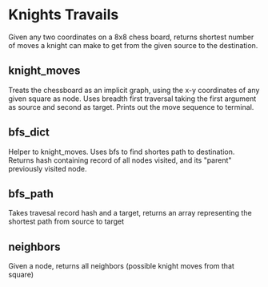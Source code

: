 # Knights Travails
Given any two coordinates on a 8x8 chess board, returns shortest number of moves a knight can make to get from the given source to the destination.

## knight_moves
Treats the chessboard as an implicit graph, using the x-y coordinates of any given square as node. Uses breadth first traversal taking the first argument as source and second as target. Prints out the move sequence to terminal.

## bfs_dict
Helper to knight_moves. Uses bfs to find shortes path to destination. Returns hash containing record of all nodes visited, and its "parent" previously visited node.

## bfs_path
Takes travesal record hash and a target, returns an array representing the shortest path from source to target

## neighbors
Given a node, returns all neighbors (possible knight moves from that square)
